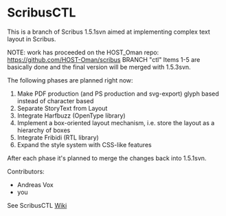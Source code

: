 # ScribusCTL

This is a branch of Scribus 1.5.1svn aimed at implementing complex text layout in Scribus.

NOTE: work has proceeded on the HOST_Oman repo: https://github.com/HOST-Oman/scribus BRANCH "ctl"
Items 1-5 are basically done and the final version will be merged with 1.5.3svn.

The following phases are planned right now:

1. Make PDF production (and PS production and svg-export) glyph based instead of character based
2. Separate StoryText from Layout
3. Integrate Harfbuzz (OpenType library)
4. Implement a box-oriented layout mechanism, i.e. store the layout as a hierarchy of boxes
5. Integrate Fribidi (RTL library)
6. Expand the style system with CSS-like features

After each phase it's planned to merge the changes back into 1.5.1svn.


Contributors:
* Andreas Vox
* you

See ScribusCTL [Wiki](https://github.com/andreas-vox/ScribusCTL/wiki)

